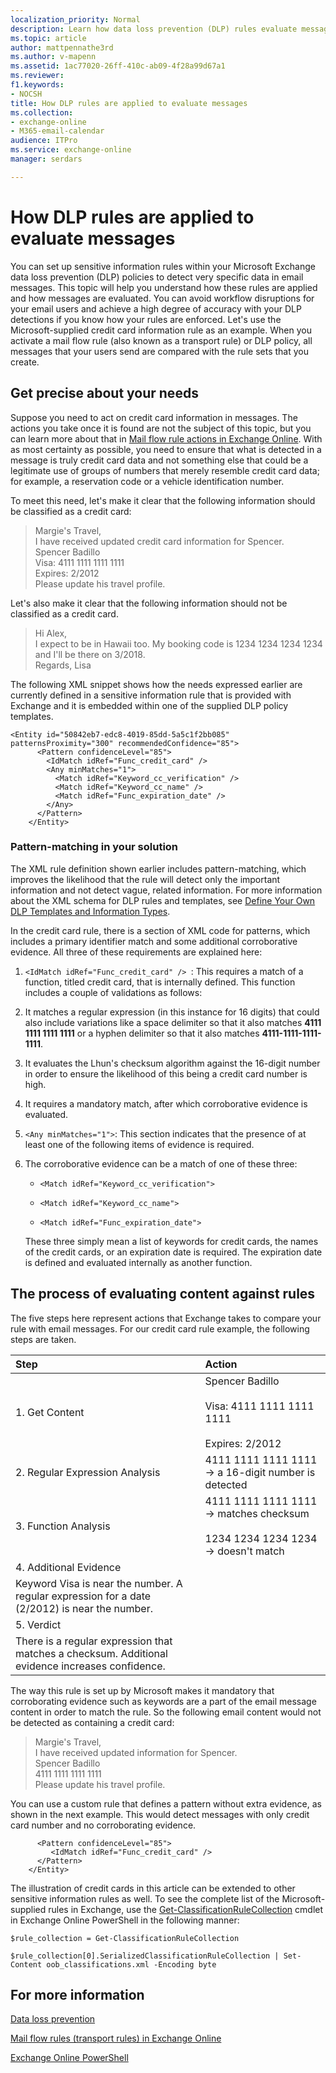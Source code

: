 ```yaml
---
localization_priority: Normal
description: Learn how data loss prevention (DLP) rules evaluate messages
ms.topic: article
author: mattpennathe3rd
ms.author: v-mapenn
ms.assetid: 1ac77020-26ff-410c-ab09-4f28a99d67a1
ms.reviewer: 
f1.keywords:
- NOCSH
title: How DLP rules are applied to evaluate messages
ms.collection:
- exchange-online
- M365-email-calendar
audience: ITPro
ms.service: exchange-online
manager: serdars

---
```


# How DLP rules are applied to evaluate messages

You can set up sensitive information rules within your Microsoft Exchange data loss prevention (DLP) policies to detect very specific data in email messages. This topic will help you understand how these rules are applied and how messages are evaluated. You can avoid workflow disruptions for your email users and achieve a high degree of accuracy with your DLP detections if you know how your rules are enforced. Let's use the Microsoft-supplied credit card information rule as an example. When you activate a mail flow rule (also known as a transport rule) or DLP policy, all messages that your users send are compared with the rule sets that you create.

## Get precise about your needs

Suppose you need to act on credit card information in messages. The actions you take once it is found are not the subject of this topic, but you can learn more about that in [Mail flow rule actions in Exchange Online](../../security-and-compliance/mail-flow-rules/mail-flow-rule-actions.md). With as most certainty as possible, you need to ensure that what is detected in a message is truly credit card data and not something else that could be a legitimate use of groups of numbers that merely resemble credit card data; for example, a reservation code or a vehicle identification number.

To meet this need, let's make it clear that the following information should be classified as a credit card:

> Margie's Travel, <br/> I have received updated credit card information for Spencer. <br/> Spencer Badillo <br/> Visa: 4111 1111 1111 1111 <br/> Expires: 2/2012 <br/> Please update his travel profile.

Let's also make it clear that the following information should not be classified as a credit card.

> Hi Alex, <br/> I expect to be in Hawaii too. My booking code is 1234 1234 1234 1234 and I'll be there on 3/2018. <br/> Regards, Lisa <br/>

The following XML snippet shows how the needs expressed earlier are currently defined in a sensitive information rule that is provided with Exchange and it is embedded within one of the supplied DLP policy templates.

```
<Entity id="50842eb7-edc8-4019-85dd-5a5c1f2bb085" patternsProximity="300" recommendedConfidence="85">
      <Pattern confidenceLevel="85">
        <IdMatch idRef="Func_credit_card" />
        <Any minMatches="1">
          <Match idRef="Keyword_cc_verification" />
          <Match idRef="Keyword_cc_name" />
          <Match idRef="Func_expiration_date" />
        </Any>
      </Pattern>
    </Entity>
```

### Pattern-matching in your solution

The XML rule definition shown earlier includes pattern-matching, which improves the likelihood that the rule will detect only the important information and not detect vague, related information. For more information about the XML schema for DLP rules and templates, see [Define Your Own DLP Templates and Information Types](https://technet.microsoft.com/library/f4622dba-3347-4758-b4a2-f01b043c908c.aspx).

In the credit card rule, there is a section of XML code for patterns, which includes a primary identifier match and some additional corroborative evidence. All three of these requirements are explained here:

1. `<IdMatch idRef="Func_credit_card" /> `: This requires a match of a function, titled credit card, that is internally defined. This function includes a couple of validations as follows:

2. It matches a regular expression (in this instance for 16 digits) that could also include variations like a space delimiter so that it also matches **4111 1111 1111 1111** or a hyphen delimiter so that it also matches **4111-1111-1111-1111**.

3. It evaluates the Lhun's checksum algorithm against the 16-digit number in order to ensure the likelihood of this being a credit card number is high.

4. It requires a mandatory match, after which corroborative evidence is evaluated.

5. `<Any minMatches="1">`: This section indicates that the presence of at least one of the following items of evidence is required.

6. The corroborative evidence can be a match of one of these three:

   - `<Match idRef="Keyword_cc_verification">`

   - `<Match idRef="Keyword_cc_name">`

   - `<Match idRef="Func_expiration_date">`

   These three simply mean a list of keywords for credit cards, the names of the credit cards, or an expiration date is required. The expiration date is defined and evaluated internally as another function.

## The process of evaluating content against rules

The five steps here represent actions that Exchange takes to compare your rule with email messages. For our credit card rule example, the following steps are taken.

|**Step**|**Action**|
|:-----|:-----|
|1. Get Content|Spencer Badillo <br/><br/> Visa: 4111 1111 1111 1111 <br/><br/> Expires: 2/2012|
|2. Regular Expression Analysis|4111 1111 1111 1111 -\> a 16-digit number is detected|
|3. Function Analysis|4111 1111 1111 1111 -\> matches checksum <br/><br/> 1234 1234 1234 1234 -\> doesn't match|
|4. Additional Evidence|
Keyword Visa is near the number. A regular expression for a date (2/2012) is near the number.|
|5. Verdict|
There is a regular expression that matches a checksum. Additional evidence increases confidence.|

The way this rule is set up by Microsoft makes it mandatory that corroborating evidence such as keywords are a part of the email message content in order to match the rule. So the following email content would not be detected as containing a credit card:

> Margie's Travel, <br/> I have received updated information for Spencer. <br/> Spencer Badillo <br/> 4111 1111 1111 1111 <br/> Please update his travel profile.

You can use a custom rule that defines a pattern without extra evidence, as shown in the next example. This would detect messages with only credit card number and no corroborating evidence.

```
      <Pattern confidenceLevel="85">
         <IdMatch idRef="Func_credit_card" />
      </Pattern>
    </Entity>
```

The illustration of credit cards in this article can be extended to other sensitive information rules as well. To see the complete list of the Microsoft-supplied rules in Exchange, use the [Get-ClassificationRuleCollection](https://docs.microsoft.com/powershell/module/exchange/policy-and-compliance-dlp/get-classificationrulecollection) cmdlet in Exchange Online PowerShell in the following manner:

```
$rule_collection = Get-ClassificationRuleCollection
```

```
$rule_collection[0].SerializedClassificationRuleCollection | Set-Content oob_classifications.xml -Encoding byte
```

## For more information

[Data loss prevention](data-loss-prevention.md)

[Mail flow rules (transport rules) in Exchange Online](../../security-and-compliance/mail-flow-rules/mail-flow-rules.md)

[Exchange Online PowerShell](https://docs.microsoft.com/powershell/exchange/exchange-online/exchange-online-powershell)
